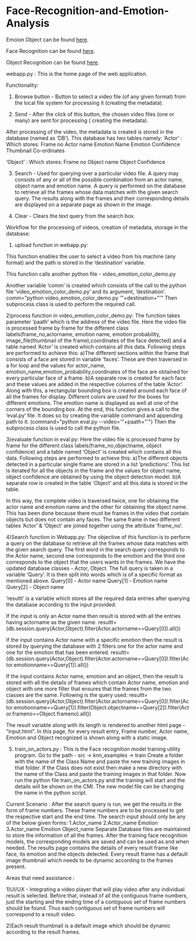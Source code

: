 # Face-Recognition-and-Emotion-Analysis

Emoion Object can be found [here](https://github.com/oarriaga/face_classification).

Face Recognition can be found [here](https://github.com/ageitgey/face_recognition).

Object Recognition can be found [here](https://github.com/devicehive/devicehive-video-analysis).


webapp.py : This is the home page of the web application.



Functionality:
1) Browse button - Button to select a video file (of any given format) from the local file system for processing it (creating the metadata).

2) Send - After the click of this button, the chosen video files (one or many) are sent for processing ( creating the metadata).

After processing of the video, the metadata is created is stored in the database (named as ‘DB’). 
This database has two tables namely: 
‘Actor’ : Which stores:
Frame no
Actor name
Emotion Name
Emotion Confidence
Thumbnail
Co-ordinates

‘Object’ : Which stores:
Frame no
Object name
Object Confidence



3) Search - Used for querying over a particular video file. A query may consists of any or all of the possible combination from an actor name, object name and emotion name.
A query is performed on the database to retrieve all the frames whose data matches with the given search query. The results along with the frames and their corresponding details are displayed on a separate page as shown in the image.

4) Clear - Clears the text query from the search box.



Workflow for the processing of videos, creation of metadata, storage in the database:
    
1) upload function in webapp.py:

This function enables the user to select a video from his machine (any format) and the path is stored in the ‘destination’ variable.

This function calls another python file - video_emotion_color_demo.py

Another variable ‘comm’ is created which consists of the call to the python file ‘video_emotion_color_demo.py’ and its argument, ‘destination’.
comm="python video_emotion_color_demo.py '"+destination+"'"
Then subprocess class is used to perform the required call.

2)process function in video_emotion_color_demo.py:
    The function takes parameter ‘paath’ which is the address of the video file. Here the video file is processed frame by frame for the different class labels(frame_no,actorname, emotion name, emotion probability, image_file(thumbnail of the frame),coordinates of the face detected) and a table named ‘Actor’ is created which contains all this data.
Following steps are performed to achieve this:
a)The different sections within the frame that consists of a face are stored in variable ‘faces’. These are then traversed in a for loop and the values for actor_name, emotion_name,emotion_probability,coordinates of the face are obtained for every particular face of a frame.
b)A separate row is created for each face and these values are added in the respective columns of the table ‘Actor’.
Along with this, a rectangular bounding box is created around each face of all the frames for display. Different colors are used for the boxes for different emotions. The emotion name is displayed as well at one of the corners of the bounding box.
At the end, this function gives a call to the ‘eval.py’ file. It does so by creating the variable command and appending path to it. (command="python eval.py --video='"+paath+"'")
Then the subprocess class is used to call the python file.

3)evaluate function in eval.py:
Here the video file is processed frame by frame for the different class labels(frame_no,objectname, object confidence) and a table named ‘Object’ is created which contains all this data.
Following steps are performed to achieve this:
a)The different objects detected in a particular single frame are stored in a list ‘predictions’. This list is iterated for all the objects in the frame and the values for object name, object confidence are obtained by using the object detection model.
b)A separate row is created in the table ‘Object’ and all this data is stored in the table.



In this way, the complete video is traversed twice, one for obtaining the actor name and emotion name and the other for obtaining the object name. This has been done because there must be frames in the video that contain objects but does not contain any faces. The same frame in two different tables ‘Actor’ & ‘Object’ are joined together using the attribute ‘frame_no’.

4)Search function in Webapp.py:
    The objective of this function is to perform a query on the database to retrieve all the frames whose data matches with the given search query. The first word in the search query corresponds to the Actor name, second one corresponds to the emotion and the third one corresponds to the object that the users wants in the frames. We have the updated database classes - Actor, Object. The full query is taken in a variable ‘Query’. It is then split into words which is of a specific format as mentioned above. 
    Query[0] - Actor name
Query[1] - Emotion name
    Query[2] - Object name

‘resultt’ is a variable which stores all the required data entries after querying the database according to the input provided. 

If the input is only an Actor name then result is stored with all the entries having actorname as the given name.
resultt=(db.session.query(Actor,Object).filter(Actor.actorname==Query[0]).all())


If the input contains Actor name with a specific emotion then the result is stored by querying the database with 2 filters one for the actor name and one for the emotion that has been entered.
resultt=(db.session.query(Actor,Object).filter(Actor.actorname==Query[0]).filter(Actor.emotionname==Query[1]).all())    

If the input contains Actor name, emotion and an object, then the result is stored with all the details of frames which contain Actor name, emotion and object with one more filter that ensures that the frames from the two classes are the same. Following is the query used:
resultt=(db.session.query(Actor,Object).filter(Actor.actorname==Query[0]).filter(Actor.emotionname==Query[1]).filter(Object.objectname==Query[2]).filter(Actor.frameno==Object.frameno).all()) 

The result variable along with its length is rendered to another html page - “input.html”.
In this page, for every result entry, Frame number, Actor name,  Emotion and Object recognized is shown along with a static image.

 5) train_on_actors.py :
    This is the Face recognition model training utility program.
Go to the path -   src → knn_examples → train
Create a folder with the name of the Class Name and paste the new training images in that folder. If the Class does not exist then make a new directory with the name of the Class and paste the training images in that folder.
Now run the python file train_on_actors.py and the training will start and the details will be shown on the CMI. The new model file can be changing the name in the python script. 


    


Current Scenario :
	After the search query is run, we get the results in the form of frame numbers. These frame numbers are to be processed to get the respective start and the end time. The search input should only be any of the below given forms: 
	1.Actor_name
	2.Actor_name <space> Emotion
	3.Actor_name <space> Emotion <space> Object_name 
Separate Database files are maintained to store the information of all the frames.
After the training face recognition models, the corresponding models are saved and can be used as and when needed. 
The results page contains the details of every result frame like face, its emotion and the objects detected.
Every result frame has a default image thumbnail which needs to be dynamic according to  the frames present. 


Areas that need assistance :

1)UI/UX - Integrating a video player that will play video after any individual result is selected. Before that, instead of all the contiguous frame numbers, just the starting and the ending time of a contiguous set of frame numbers should be found. Thus each contiguous set of frame numbers will correspond to a result video. 

2)Each result thumbnail is a default image which should be dynamic according to the result frames.
